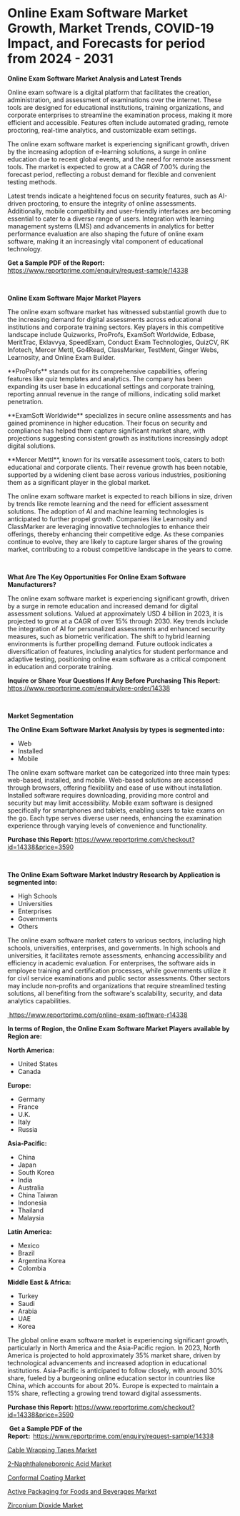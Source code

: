<p><h1>Online Exam Software Market Growth, Market Trends, COVID-19 Impact, and Forecasts for period from 2024 - 2031</h1></p><p><strong>Online Exam Software Market Analysis and Latest Trends</strong></p>
<p><p>Online exam software is a digital platform that facilitates the creation, administration, and assessment of examinations over the internet. These tools are designed for educational institutions, training organizations, and corporate enterprises to streamline the examination process, making it more efficient and accessible. Features often include automated grading, remote proctoring, real-time analytics, and customizable exam settings.</p><p>The online exam software market is experiencing significant growth, driven by the increasing adoption of e-learning solutions, a surge in online education due to recent global events, and the need for remote assessment tools. The market is expected to grow at a CAGR of 7.00% during the forecast period, reflecting a robust demand for flexible and convenient testing methods. </p><p>Latest trends indicate a heightened focus on security features, such as AI-driven proctoring, to ensure the integrity of online assessments. Additionally, mobile compatibility and user-friendly interfaces are becoming essential to cater to a diverse range of users. Integration with learning management systems (LMS) and advancements in analytics for better performance evaluation are also shaping the future of online exam software, making it an increasingly vital component of educational technology.</p></p>
<p><strong>Get a Sample PDF of the Report:&nbsp;</strong> <a href="https://www.reportprime.com/enquiry/request-sample/14338">https://www.reportprime.com/enquiry/request-sample/14338</a></p>
<p>&nbsp;</p>
<p><strong>Online Exam Software Major Market Players</strong></p>
<p><p>The online exam software market has witnessed substantial growth due to the increasing demand for digital assessments across educational institutions and corporate training sectors. Key players in this competitive landscape include Quizworks, ProProfs, ExamSoft Worldwide, Edbase, MeritTrac, Eklavvya, SpeedExam, Conduct Exam Technologies, QuizCV, RK Infotech, Mercer Mettl, Go4Read, ClassMarker, TestMent, Ginger Webs, Learnosity, and Online Exam Builder.</p><p>**ProProfs** stands out for its comprehensive capabilities, offering features like quiz templates and analytics. The company has been expanding its user base in educational settings and corporate training, reporting annual revenue in the range of millions, indicating solid market penetration.</p><p>**ExamSoft Worldwide** specializes in secure online assessments and has gained prominence in higher education. Their focus on security and compliance has helped them capture significant market share, with projections suggesting consistent growth as institutions increasingly adopt digital solutions.</p><p>**Mercer Mettl**, known for its versatile assessment tools, caters to both educational and corporate clients. Their revenue growth has been notable, supported by a widening client base across various industries, positioning them as a significant player in the global market.</p><p>The online exam software market is expected to reach billions in size, driven by trends like remote learning and the need for efficient assessment solutions. The adoption of AI and machine learning technologies is anticipated to further propel growth. Companies like Learnosity and ClassMarker are leveraging innovative technologies to enhance their offerings, thereby enhancing their competitive edge. As these companies continue to evolve, they are likely to capture larger shares of the growing market, contributing to a robust competitive landscape in the years to come.</p></p>
<p>&nbsp;</p>
<p><strong>What Are The Key Opportunities For Online Exam Software Manufacturers?</strong></p>
<p><p>The online exam software market is experiencing significant growth, driven by a surge in remote education and increased demand for digital assessment solutions. Valued at approximately USD 4 billion in 2023, it is projected to grow at a CAGR of over 15% through 2030. Key trends include the integration of AI for personalized assessments and enhanced security measures, such as biometric verification. The shift to hybrid learning environments is further propelling demand. Future outlook indicates a diversification of features, including analytics for student performance and adaptive testing, positioning online exam software as a critical component in education and corporate training.</p></p>
<p><strong>Inquire or Share Your Questions If Any Before Purchasing This Report:</strong> <a href="https://www.reportprime.com/enquiry/pre-order/14338">https://www.reportprime.com/enquiry/pre-order/14338</a></p>
<p>&nbsp;</p>
<p><strong>Market Segmentation</strong></p>
<p><strong>The Online Exam Software Market Analysis by types is segmented into:</strong></p>
<p><ul><li>Web</li><li>Installed</li><li>Mobile</li></ul></p>
<p><p>The online exam software market can be categorized into three main types: web-based, installed, and mobile. Web-based solutions are accessed through browsers, offering flexibility and ease of use without installation. Installed software requires downloading, providing more control and security but may limit accessibility. Mobile exam software is designed specifically for smartphones and tablets, enabling users to take exams on the go. Each type serves diverse user needs, enhancing the examination experience through varying levels of convenience and functionality.</p></p>
<p><strong>Purchase this Report:&nbsp;</strong><a href="https://www.reportprime.com/checkout?id=14338&price=3590">https://www.reportprime.com/checkout?id=14338&price=3590</a></p>
<p>&nbsp;</p>
<p><strong>The Online Exam Software Market Industry Research by Application is segmented into:</strong></p>
<p><ul><li>High Schools</li><li>Universities</li><li>Enterprises</li><li>Governments</li><li>Others</li></ul></p>
<p><p>The online exam software market caters to various sectors, including high schools, universities, enterprises, and governments. In high schools and universities, it facilitates remote assessments, enhancing accessibility and efficiency in academic evaluation. For enterprises, the software aids in employee training and certification processes, while governments utilize it for civil service examinations and public sector assessments. Other sectors may include non-profits and organizations that require streamlined testing solutions, all benefiting from the software's scalability, security, and data analytics capabilities.</p></p>
<p><a href="https://www.reportprime.com/online-exam-software-r14338">&nbsp;https://www.reportprime.com/online-exam-software-r14338</a></p>
<p><strong>In terms of Region, the Online Exam Software Market Players available by Region are:</strong></p>
<p>
    <p> <strong> North America: </strong>
        <ul>
            <li>United States</li>
            <li>Canada</li>
        </ul>
        </p> 
    <p> <strong> Europe: </strong>
        <ul>
            <li>Germany</li>
            <li>France</li>
            <li>U.K.</li>
            <li>Italy</li>
            <li>Russia</li>
        </ul>
        </p> 
    <p> <strong> Asia-Pacific: </strong>
        <ul>
            <li>China</li>
            <li>Japan</li>
            <li>South Korea</li>
            <li>India</li>
            <li>Australia</li>
            <li>China Taiwan</li>
            <li>Indonesia</li>
            <li>Thailand</li>
            <li>Malaysia</li>
        </ul>
        </p> 
    <p> <strong> Latin America: </strong>
        <ul>
            <li>Mexico</li>
            <li>Brazil</li>
            <li>Argentina Korea</li>
            <li>Colombia</li>
        </ul>
        </p> 
    <p> <strong> Middle East & Africa: </strong>
        <ul>
            <li>Turkey</li>
            <li>Saudi</li>
            <li>Arabia</li>
            <li>UAE</li>
            <li>Korea</li>
        </ul>
    </p>
    </p>
<p><p>The global online exam software market is experiencing significant growth, particularly in North America and the Asia-Pacific region. In 2023, North America is projected to hold approximately 35% market share, driven by technological advancements and increased adoption in educational institutions. Asia-Pacific is anticipated to follow closely, with around 30% share, fueled by a burgeoning online education sector in countries like China, which accounts for about 20%. Europe is expected to maintain a 15% share, reflecting a growing trend toward digital assessments.</p></p>
<p><strong>Purchase this Report: </strong><a href="https://www.reportprime.com/checkout?id=14338&price=3590">https://www.reportprime.com/checkout?id=14338&price=3590</a></p>
<p>&nbsp;<strong>Get a Sample PDF of the Report:&nbsp;&nbsp;</strong><a href="https://www.reportprime.com/enquiry/request-sample/14338">https://www.reportprime.com/enquiry/request-sample/14338</a></p>
<p><strong></strong></p>
<p><p><a href="https://medium.com/@salennagilmor/the-cable-wrapping-tapes-market-industry-provides-a-comprehensive-and-current-analysis-of-the-0489e8dc910c">Cable Wrapping Tapes Market</a></p><p><a href="https://medium.com/@salennagilmor/the-global-2-naphthaleneboronic-acid-market-identifies-drivers-restraints-opportunities-and-44a9d5a741a6">2-Naphthaleneboronic Acid Market</a></p><p><a href="https://www.linkedin.com/pulse/conformal-coating-market-size-type-paryleneurethanesiliconeepoxyacrylic-prdpe?trackingId=k%2BejqA%2BTSqayE%2FRitjTvjA%3D%3D">Conformal Coating Market</a></p><p><a href="https://issuu.com/reportprime-2/docs/active-packaging-for-foods-and-beve_861146eba1b4e2">Active Packaging for Foods and Beverages Market</a></p><p><a href="https://www.linkedin.com/pulse/emerging-trends-zirconium-dioxide-market-global-outlook-ngx3e?trackingId=hDLQLAClQG2y%2FuZS8pLkDQ%3D%3D">Zirconium Dioxide Market</a></p></p>